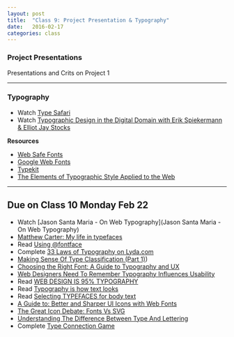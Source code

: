 ```yaml
---
layout: post
title:  "Class 9: Project Presentation & Typography"
date:   2016-02-17
categories: class
---
```


### Project Presentations
Presentations and Crits on Project 1

---

### Typography
* Watch [Type Safari](https://www.youtube.com/watch?v=lnhBgpd0y1Q)  
* Watch [Typographic Design in the Digital Domain with Erik Spiekermann & Elliot Jay Stocks](https://www.youtube.com/watch?v=SG0Ou07IDhQ)  

**Resources**  

* [Web Safe Fonts](http://www.w3schools.com/cssref/css_websafe_fonts.asp)  
* [Google Web Fonts](https://www.google.com/fonts)  
* [Typekit](https://typekit.com/fonts)  
* [The Elements of Typographic Style Applied to the Web](http://webtypography.net/toc/)


---


Due on Class 10 Monday Feb 22
------
* Watch [Jason Santa Maria - On Web Typography](Jason Santa Maria - On Web Typography)
* [Matthew Carter: My life in typefaces](https://www.ted.com/talks/matthew_carter_my_life_in_typefaces?language=en)  
* Read [Using @fontface](https://css-tricks.com/snippets/css/using-font-face/)  
* Complete [33 Laws of Typography on Lyda.com](http://www.lynda.com/Design-Page-Layout-tutorials/Introduction/147012/360824-4.html)
* [Making Sense Of Type Classification (Part 1)](https://www.smashingmagazine.com/2013/04/making-sense-type-classification-part-1/))  
* [Choosing the Right Font: A Guide to Typography and UX](https://www.usertesting.com/blog/2014/08/06/choosing-the-right-font-a-guide-to-typography-and-user-experience/)  
* [Web Designers Need To Remember Typography Influences Usability](http://blog.usabilla.com/web-designers-need-to-remember-typography-influences-usability/)  
* Read [WEB DESIGN IS 95% TYPOGRAPHY](https://ia.net/know-how/the-web-is-all-about-typography-period)  
* Read [Typography is how text looks](http://practice.typekit.com/lesson/typography-is-how-text-looks/)  
* Read [Selecting TYPEFACES for body text](http://practice.typekit.com/lesson/selecting-typefaces-for-body-text/)
* [A Guide to: Better and Sharper UI Icons with Web Fonts](http://www.hongkiat.com/blog/webfont-icons/)
* [The Great Icon Debate: Fonts Vs SVG](http://www.sitepoint.com/icon-fonts-vs-svg-debate/)  
* [Understanding The Difference Between Type And Lettering](https://www.smashingmagazine.com/2013/01/understanding-difference-between-type-and-lettering/)  
* Complete [Type Connection Game](http://www.typeconnection.com/)  
